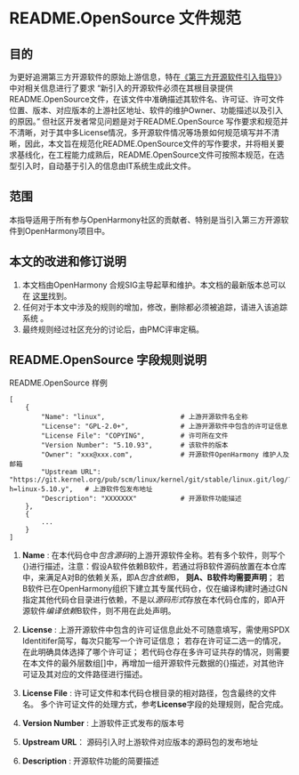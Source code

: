 # README.OpenSource 文件规范

## 目的

为更好追溯第三方开源软件的原始上游信息，特在[《第三方开源软件引入指导》](https://gitee.com/openharmony/docs/blob/master/zh-cn/contribute/%E7%AC%AC%E4%B8%89%E6%96%B9%E5%BC%80%E6%BA%90%E8%BD%AF%E4%BB%B6%E5%BC%95%E5%85%A5%E6%8C%87%E5%AF%BC.md)》中对相关信息进行了要求 “新引入的开源软件必须在其根目录提供README.OpenSource文件，在该文件中准确描述其软件名、许可证、许可文件位置、版本、对应版本的上游社区地址、软件的维护Owner、功能描述以及引入的原因。” 但社区开发者常见问题是对于README.OpenSource 写作要求和规范并不清晰，对于其中多License情况，多开源软件情况等场景如何规范填写并不清晰，因此，本文旨在规范化README.OpenSource文件的写作要求，并将相关要求基线化，在工程能力成熟后，README.OpenSource文件可按照本规范，在选型引入时，自动基于引入的信息由IT系统生成此文件。

## 范围

本指导适用于所有参与OpenHarmony社区的贡献者、特别是当引入第三方开源软件到OpenHarmony项目中。

## 本文的改进和修订说明

1. 本文档由OpenHarmony 合规SIG主导起草和维护。本文档的最新版本总可以在 [这里](https://gitee.com/openharmony/docs/blob/c2cfb198e35d5e0eb0f18606935f7276b47a40c4/zh-cn/contribute/%E7%AC%AC%E4%B8%89%E6%96%B9%E5%BC%80%E6%BA%90%E8%BD%AF%E4%BB%B6%E4%B8%8A%E6%B8%B8%E8%BD%AF%E4%BB%B6%E5%85%83%E6%95%B0%E6%8D%AEREADMEOpenSource%E6%96%87%E4%BB%B6%E8%A7%84%E8%8C%83.md)找到。
2. 任何对于本文中涉及的规则的增加，修改，删除都必须被追踪，请进入该追踪系统 。
3. 最终规则经过社区充分的讨论后，由PMC评审定稿。



## README.OpenSource 字段规则说明
README.OpenSource 样例

```
[
    {
        "Name": "linux",                   # 上游开源软件名全称
        "License": "GPL-2.0+",             # 上游开源软件中包含的许可证信息
        "License File": "COPYING",         # 许可所在文件
        "Version Number": "5.10.93",       # 该软件的版本
        "Owner": "xxx@xxx.com",            # 开源软件OpenHarmony 维护人及邮箱
        "Upstream URL": "https://git.kernel.org/pub/scm/linux/kernel/git/stable/linux.git/log/?h=linux-5.10.y",   # 上游软件包发布地址
        "Description": "XXXXXXX"           # 开源软件功能描述
    },
    {
        ...
    }
]
```

1. **Name** : 在本代码仓中*包含源码*的上游开源软件全称。若有多个软件，则写个{}进行描述，注意：假设A软件依赖B软件，若通过将B软件源码放置在本仓库中，来满足A对B的依赖关系，即A*包含依赖*B， **则A、B软件均需要声明**； 若B软件已在OpenHarmony组织下建立其专属代码仓，仅在编译构建时通过GN指定其他代码仓目录进行依赖，不是以*源码形式*存放在本代码仓库的，即A开源软件*编译依赖*B软件，则不用在此处声明。

2. **License** : 上游开源软件中包含的许可证信息此处不可随意填写，需使用SPDX Identitifer简写，每次只能写一个许可证信息； 若存在许可证二选一的情况，在此明确具体选择了哪个许可证； 若代码仓存在多许可证共存的情况，则需要在本文件的最外层数组[]中，再增加一组开源软件元数据的{}描述，对其他许可证及其对应的文件路径进行描述。

3. **License File** : 许可证文件和本代码仓根目录的相对路径，包含最终的文件名。 多个许可证文件的处理方式，参考**License**字段的处理规则，配合完成。

4. **Version Number** : 上游软件正式发布的版本号

5. **Upstream URL**： 源码引入时上游软件对应版本的源码包的发布地址

6. **Description** : 开源软件功能的简要描述

